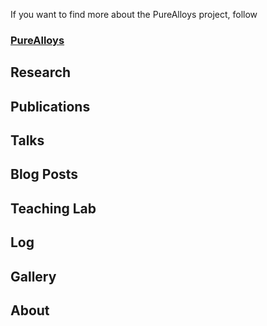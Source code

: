 

If you want to find more about the PureAlloys project, follow 

### [PureAlloys](https://dematerializ.github.io/PureAlloys/)

## Research

## Publications

## Talks

## Blog Posts

## Teaching Lab

## Log

## Gallery

## About
